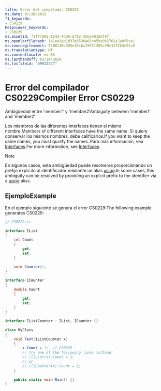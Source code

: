 ```yaml
---
title: Error del compilador CS0229
ms.date: 07/20/2015
f1_keywords:
- CS0229
helpviewer_keywords:
- CS0229
ms.assetid: f1ff7e91-1243-4d36-b792-26ba69186f8f
ms.openlocfilehash: 1b1ee5eb1d37e6530408c45be0b2788e2a0f9ca1
ms.sourcegitcommit: 7588136e355e10cbc2582f389c90c127363c02a5
ms.translationtype: HT
ms.contentlocale: es-ES
ms.lasthandoff: 03/14/2020
ms.locfileid: "69922537"
---
```

# <a name="compiler-error-cs0229"></a><span data-ttu-id="fcb91-102">Error del compilador CS0229</span><span class="sxs-lookup"><span data-stu-id="fcb91-102">Compiler Error CS0229</span></span>
<span data-ttu-id="fcb91-103">Ambigüedad entre 'member1' y 'member2'</span><span class="sxs-lookup"><span data-stu-id="fcb91-103">Ambiguity between 'member1' and 'member2'</span></span>  
  
 <span data-ttu-id="fcb91-104">Los miembros de las diferentes interfaces tienen el mismo nombre.</span><span class="sxs-lookup"><span data-stu-id="fcb91-104">Members of different interfaces have the same name.</span></span> <span data-ttu-id="fcb91-105">Si quiere conservar los mismos nombres, debe calificarlos.</span><span class="sxs-lookup"><span data-stu-id="fcb91-105">If you want to keep the same names, you must qualify the names.</span></span> <span data-ttu-id="fcb91-106">Para más información, vea [Interfaces](../../programming-guide/interfaces/index.md).</span><span class="sxs-lookup"><span data-stu-id="fcb91-106">For more information, see [Interfaces](../../programming-guide/interfaces/index.md).</span></span>  
  
> [!NOTE]
> <span data-ttu-id="fcb91-107">En algunos casos, esta ambigüedad puede resolverse proporcionando un prefijo explícito al identificador mediante un alias [using](../keywords/using-directive.md).</span><span class="sxs-lookup"><span data-stu-id="fcb91-107">In some cases, this ambiguity can be resolved by providing an explicit prefix to the identifier via a [using](../keywords/using-directive.md) alias.</span></span>  
  
## <a name="example"></a><span data-ttu-id="fcb91-108">Ejemplo</span><span class="sxs-lookup"><span data-stu-id="fcb91-108">Example</span></span>  
 <span data-ttu-id="fcb91-109">En el ejemplo siguiente se genera el error CS0229:</span><span class="sxs-lookup"><span data-stu-id="fcb91-109">The following example generates CS0229:</span></span>  
  
```csharp  
// CS0229.cs  
  
interface IList  
{  
    int Count  
    {  
        get;  
        set;  
    }  
  
    void Counter();  
}  
  
interface ICounter  
{  
    double Count  
    {  
        get;  
        set;  
    }  
}  
  
interface IListCounter : IList, ICounter {}  
  
class MyClass  
{  
    void Test(IListCounter x)  
    {  
        x.Count = 1;  // CS0229  
        // Try one of the following lines instead:  
        // ((IList)x).Count = 1;  
        // or  
        // ((ICounter)x).Count = 1;  
    }  
  
    public static void Main() {}  
}  
```
